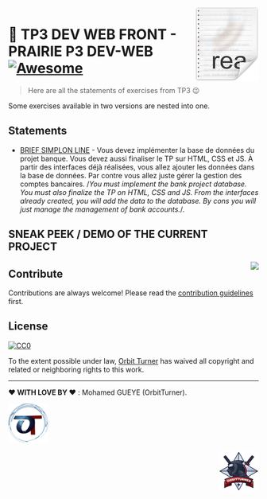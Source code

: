 <img src="public/assets/icon.png" align="right" />

# 📖 TP3 DEV WEB FRONT - PRAIRIE P3 DEV-WEB [![Awesome](https://cdn.rawgit.com/sindresorhus/awesome/d7305f38d29fed78fa85652e3a63e154dd8e8829/media/badge.svg)](https://github.com/sindresorhus/awesome#readme)
> Here are all the statements of exercises from TP3 😉

Some exercises available in two versions are nested into one.

## Statements

- [BRIEF SIMPLON LINE](https://github.com/orbitturner/TPDEVWEB1_SIMPLONP3/blob/master/assets/img/492a4303-55db-4eb7-89ef-46ad1286376a.png) - Vous devez implémenter la base de données du projet banque. Vous devez aussi finaliser le TP sur HTML, CSS et JS. À partir des interfaces déjà réalisées, vous allez ajouter les données dans la base de données. Par contre vous allez juste gérer la gestion des comptes bancaires. /*You must implement the bank project database. You must also finalize the TP on HTML, CSS and JS. From the interfaces already created, you will add the data to the database. By cons you will just manage the management of bank accounts.*/.


## SNEAK PEEK / DEMO OF THE CURRENT PROJECT
<img src="public/assets/gifSneakPeek.gif" align="right" />



## Contribute

Contributions are always welcome!
Please read the [contribution guidelines](public/assets/contributing.md) first.

## License

[![CC0](https://licensebuttons.net/p/zero/1.0/88x31.png)](https://creativecommons.org/publicdomain/zero/1.0/)

To the extent possible under law, [Orbit Turner](http://orbitturner.yj.fr) has waived all copyright and related or neighboring rights to this work.


______________________________________________________
**❤ WITH LOVE BY ❤** : Mohamed GUEYE (OrbitTurner).

![Image of OT](https://github.com/orbitturner/challenger/blob/master/images/orbitturner1.png?raw=true)

<img src="https://github.com/orbitturner/challenger/blob/master/images/OrbitTurner_Gaming_GitHubBadge.png?raw=true" align="right" />